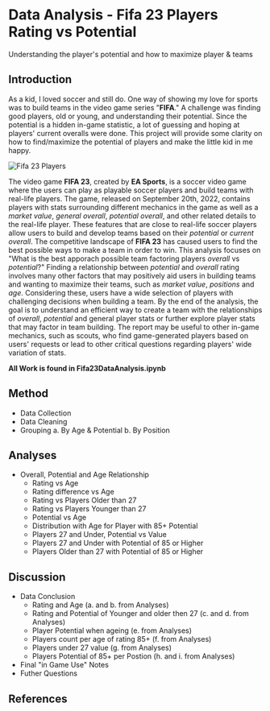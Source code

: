 # Data Analysis - Fifa 23 Players Rating vs Potential
Understanding the player's potential and how to maximize player &amp; teams
## Introduction
As a kid, I loved soccer and still do. One way of showing my love for sports was to build teams in the video game series "**FIFA**." A challenge was finding good players, old or young, and understanding their potential. Since the potential is a hidden in-game statistic, a lot of guessing and hoping at players' current overalls were done. This project will provide some clarity on how to find/maximize the potential of players and make the little kid in me happy.

![Fifa 23 Players](https://upload.wikimedia.org/wikipedia/commons/2/25/FIFA_23_logo.svg)

The video game **FIFA 23**, created by **EA Sports**, is a soccer video game where the users can play as playable soccer players and build teams with real-life players. The game, released on September 20th, 2022, contains players with stats surrounding different mechanics in the game as well as a *market value*, *general overall*, *potential overall*, and other related details to the real-life player. These features that are close to real-life soccer players allow users to build and develop teams based on their *potential* or *current overall*. The competitive landscape of **FIFA 23** has caused users to find the best possible ways to make a team in order to win. This analysis focuses on "What is the best apporach possible team factoring players *overall* vs *potential*?" Finding a relationship between *potential* and *overall* rating involves many other factors that may positively aid users in building teams and wanting to maximize their teams, such as *market value*, *positions* and *age*. Considering these, users have a wide selection of players with challenging decisions when building a team. By the end of the analysis, the goal is to understand an efficient way to create a team with the relationships of *overall*, *potential* and general player stats or further explore player stats that may factor in team building. The report may be useful to other in-game mechanics, such as scouts, who find game-generated players based on users' requests or lead to other critical questions regarding players' wide variation of stats.

**All Work is found in Fifa23DataAnalysis.ipynb**

## Method
- Data Collection
- Data Cleaning
- Grouping
  a. By Age & Potential
  b. By Position
## Analyses
- Overall, Potential and Age Relationship
  - Rating vs Age
  - Rating difference vs Age
  - Rating vs Players Older than 27
  - Rating vs Players Younger than 27
  - Potential vs Age
  - Distribution with Age for Player with 85+ Potential
  - Players 27 and Under, Potential vs Value
  - Players 27 and Under with Potential of 85 or Higher
  - Players Older than 27 with Potential of 85 or Higher
## Discussion
- Data Conclusion
  - Rating and Age (a. and b. from Analyses)
  - Rating and Potential of Younger and older then 27 (c. and d. from Analyses)
  - Player Potential when ageing (e. from Analyses)
  - Players count per age of rating 85+ (f. from Analyses)
  - Players under 27 value (g. from Analyses)
  - Players Potential of 85+ per Postion (h. and i. from Analyses)
- Final "in Game Use" Notes
- Futher Questions
## References
